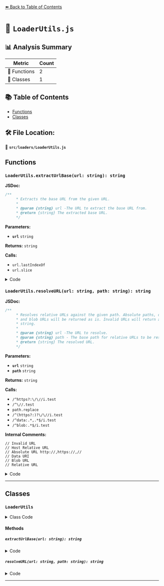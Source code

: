 [⬅️ Back to Table of Contents](../../index.md)

# 📄 `LoaderUtils.js`

## 📊 Analysis Summary

| Metric | Count |
|--------|-------|
| 🔧 Functions | 2 |
| 🧱 Classes | 1 |

## 📚 Table of Contents

- [Functions](#functions)
- [Classes](#classes)

## 🛠️ File Location:
📂 **`src/loaders/LoaderUtils.js`**

## Functions

### `LoaderUtils.extractUrlBase(url: string): string`

**JSDoc:**
```typescript
/**
	 * Extracts the base URL from the given URL.
	 *
	 * @param {string} url -The URL to extract the base URL from.
	 * @return {string} The extracted base URL.
	 */
```

**Parameters:**

- **`url`** `string`

**Returns:** `string`

**Calls:**

- `url.lastIndexOf`
- `url.slice`

<details><summary>Code</summary>

```typescript
static extractUrlBase( url ) {

		const index = url.lastIndexOf( '/' );

		if ( index === - 1 ) return './';

		return url.slice( 0, index + 1 );

	}
```
</details>

### `LoaderUtils.resolveURL(url: string, path: string): string`

**JSDoc:**
```typescript
/**
	 * Resolves relative URLs against the given path. Absolute paths, data urls,
	 * and blob URLs will be returned as is. Invalid URLs will return an empty
	 * string.
	 *
	 * @param {string} url -The URL to resolve.
	 * @param {string} path - The base path for relative URLs to be resolved against.
	 * @return {string} The resolved URL.
	 */
```

**Parameters:**

- **`url`** `string`
- **`path`** `string`

**Returns:** `string`

**Calls:**

- `/^https?:\/\//i.test`
- `/^\//.test`
- `path.replace`
- `/^(https?:)?\/\//i.test`
- `/^data:.*,.*$/i.test`
- `/^blob:.*$/i.test`

**Internal Comments:**
```
// Invalid URL
// Host Relative URL
// Absolute URL http://,https://,//
// Data URI
// Blob URL
// Relative URL
```

<details><summary>Code</summary>

```typescript
static resolveURL( url, path ) {

		// Invalid URL
		if ( typeof url !== 'string' || url === '' ) return '';

		// Host Relative URL
		if ( /^https?:\/\//i.test( path ) && /^\//.test( url ) ) {

			path = path.replace( /(^https?:\/\/[^\/]+).*/i, '$1' );

		}

		// Absolute URL http://,https://,//
		if ( /^(https?:)?\/\//i.test( url ) ) return url;

		// Data URI
		if ( /^data:.*,.*$/i.test( url ) ) return url;

		// Blob URL
		if ( /^blob:.*$/i.test( url ) ) return url;

		// Relative URL
		return path + url;

	}
```
</details>


---

## Classes

### `LoaderUtils`

<details><summary>Class Code</summary>

```ts
class LoaderUtils {

	/**
	 * Extracts the base URL from the given URL.
	 *
	 * @param {string} url -The URL to extract the base URL from.
	 * @return {string} The extracted base URL.
	 */
	static extractUrlBase( url ) {

		const index = url.lastIndexOf( '/' );

		if ( index === - 1 ) return './';

		return url.slice( 0, index + 1 );

	}

	/**
	 * Resolves relative URLs against the given path. Absolute paths, data urls,
	 * and blob URLs will be returned as is. Invalid URLs will return an empty
	 * string.
	 *
	 * @param {string} url -The URL to resolve.
	 * @param {string} path - The base path for relative URLs to be resolved against.
	 * @return {string} The resolved URL.
	 */
	static resolveURL( url, path ) {

		// Invalid URL
		if ( typeof url !== 'string' || url === '' ) return '';

		// Host Relative URL
		if ( /^https?:\/\//i.test( path ) && /^\//.test( url ) ) {

			path = path.replace( /(^https?:\/\/[^\/]+).*/i, '$1' );

		}

		// Absolute URL http://,https://,//
		if ( /^(https?:)?\/\//i.test( url ) ) return url;

		// Data URI
		if ( /^data:.*,.*$/i.test( url ) ) return url;

		// Blob URL
		if ( /^blob:.*$/i.test( url ) ) return url;

		// Relative URL
		return path + url;

	}

}
```
</details>

#### Methods

##### `extractUrlBase(url: string): string`

<details><summary>Code</summary>

```ts
static extractUrlBase( url ) {

		const index = url.lastIndexOf( '/' );

		if ( index === - 1 ) return './';

		return url.slice( 0, index + 1 );

	}
```
</details>

##### `resolveURL(url: string, path: string): string`

<details><summary>Code</summary>

```ts
static resolveURL( url, path ) {

		// Invalid URL
		if ( typeof url !== 'string' || url === '' ) return '';

		// Host Relative URL
		if ( /^https?:\/\//i.test( path ) && /^\//.test( url ) ) {

			path = path.replace( /(^https?:\/\/[^\/]+).*/i, '$1' );

		}

		// Absolute URL http://,https://,//
		if ( /^(https?:)?\/\//i.test( url ) ) return url;

		// Data URI
		if ( /^data:.*,.*$/i.test( url ) ) return url;

		// Blob URL
		if ( /^blob:.*$/i.test( url ) ) return url;

		// Relative URL
		return path + url;

	}
```
</details>


---